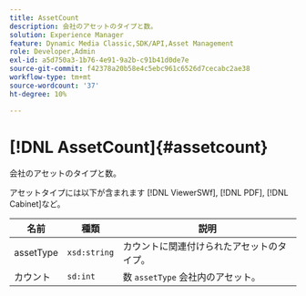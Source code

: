 ```yaml
---
title: AssetCount
description: 会社のアセットのタイプと数。
solution: Experience Manager
feature: Dynamic Media Classic,SDK/API,Asset Management
role: Developer,Admin
exl-id: a5d750a3-1b76-4e91-9a2b-c91b41d0de7e
source-git-commit: f42378a20b58e4c5ebc961c6526d7cecabc2ae38
workflow-type: tm+mt
source-wordcount: '37'
ht-degree: 10%

---
```


# [!DNL AssetCount]{#assetcount}

会社のアセットのタイプと数。

アセットタイプには以下が含まれます [!DNL ViewerSWf], [!DNL PDF], [!DNL Cabinet]など。

| 名前 | 種類 | 説明 |
|---|---|---|
| assetType | `xsd:string` | カウントに関連付けられたアセットのタイプ。 |
| カウント | `sd:int` | 数 `assetType` 会社内のアセット。 |
